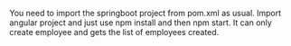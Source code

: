 You need to import the springboot project from pom.xml as usual.
Import angular project and just use npm install and then npm start.
It can only create employee and gets the list of employees created.
